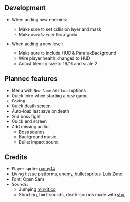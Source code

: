 
## Development
* When adding new enemies:
    * Make sure to set collision layer and mask
    * Make sure to wire the signals

* When adding a new level:
    * Make sure to include HUD & ParallaxBackground
    * Wire player health_changed to HUD
    * Adjust tilemap size to 16/16 and scale 2



## Planned features
* Menu with `New Game` and `Load` options
* Quick intro when starting a new game
* Saving
* Quick death screen
* Auto-load last save on death
* 2nd boss fight
* Quick end screen
* Add missing audio
    * Boss sounds
    * Background music
    * Bullet impact sound


## Credits
* Player sprite: [ronny14](https://www.youtube.com/user/pizzaguy14)
* Living tissue platforms, enemy, bullet sprites: [Luis Zuno](https://www.patreon.com/ansimuz)
* Font: Open Sans
* Sounds:
    * Jumping [mixkit.co](https://mixkit.co/free-sound-effects)
    * Shooting, hurt-sounds, death-sounds made with [sfxr](https://sfxr.me)